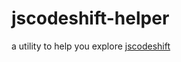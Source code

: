 # jscodeshift-helper

a utility to help you explore [jscodeshift][jscodeshift]

[jscodeshift]: https://github.com/facebook/jscodeshift "jscodeshift"
